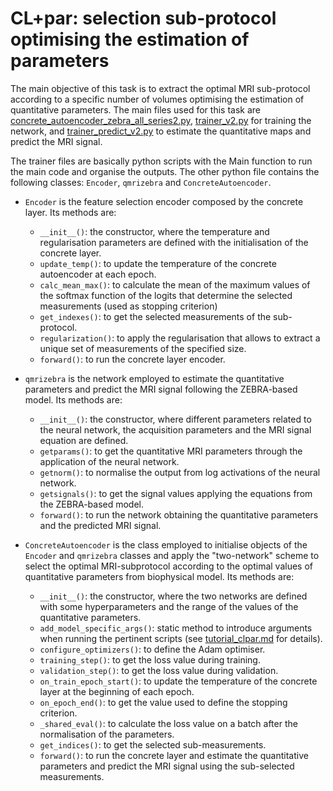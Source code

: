 # CL+par: selection sub-protocol optimising the estimation of parameters

The main objective of this task is to extract the optimal MRI sub-protocol according to a specific number of volumes optimising the estimation of quantitative parameters. The main files used for this task are [concrete_autoencoder_zebra_all_series2.py](./src/autoencoder2/concrete_autoencoder_zebra_all_series2.py), [trainer_v2.py](./trainer_files/zebra_ca_evmaps/trainer_v2.py) for training the network, and [trainer_predict_v2.py](./trainer_files/zebra_ca_evmaps/trainer_predict_v2.py) to estimate the quantitative maps and predict the MRI signal.

The trainer files are basically python scripts with the Main function to run the main code and organise the outputs. The other python file contains the following classes: `Encoder`, `qmrizebra` and `ConcreteAutoencoder`.

* `Encoder` is the feature selection encoder composed by the concrete layer. Its methods are:
  * `__init__()`: the constructor, where the temperature and regularisation parameters are defined with the initialisation of the concrete layer.
  * `update_temp()`: to update the temperature of the concrete autoencoder at each epoch.
  * `calc_mean_max()`: to calculate the mean of the maximum values of the softmax function of the logits that determine the selected measurements (used as stopping criterion)
  * `get_indexes()`: to get the selected measurements of the sub-protocol.
  * `regularization()`: to apply the regularisation that allows to extract a unique set of measurements of the specified size.
  * `forward()`: to run the concrete layer encoder.

* `qmrizebra` is the network employed to estimate the quantitative parameters and predict the MRI signal following the ZEBRA-based model. Its methods are:
  * `__init__()`: the constructor, where different parameters related to the neural network, the acquisition parameters and the MRI signal equation are defined.
  * `getparams()`: to get the quantitative MRI parameters through the application of the neural network.
  * `getnorm()`: to normalise the output from log activations of the neural network.
  * `getsignals()`: to get the signal values applying the equations from the ZEBRA-based model.
  * `forward()`: to run the network obtaining the quantitative parameters and the predicted MRI signal.

* `ConcreteAutoencoder` is the class employed to initialise objects of the `Encoder` and `qmrizebra` classes and apply the "two-network" scheme to select the optimal MRI-subprotocol according to the optimal values of quantitative parameters from biophysical model. Its methods are:
  * `__init__()`: the constructor, where the two networks are defined with some hyperparameters and the range of the values of the quantitative parameters.
  * `add_model_specific_args()`: static method to introduce arguments when running the pertinent scripts (see [tutorial_clpar.md](../tutorials/tutorial_clpar.md) for details).
  * `configure_optimizers()`: to define the Adam optimiser.
  * `training_step()`: to get the loss value during training.
  * `validation_step()`: to get the loss value during validation.
  * `on_train_epoch_start()`: to update the temperature of the concrete layer at the beginning of each epoch.
  * `on_epoch_end()`: to get the value used to define the stopping criterion.
  * `_shared_eval()`: to calculate the loss value on a batch after the normalisation of the parameters.
  * `get_indices()`: to get the selected sub-measurements.
  * `forward()`: to run the concrete layer and estimate the quantitative parameters and predict the MRI signal using the sub-selected measurements.

